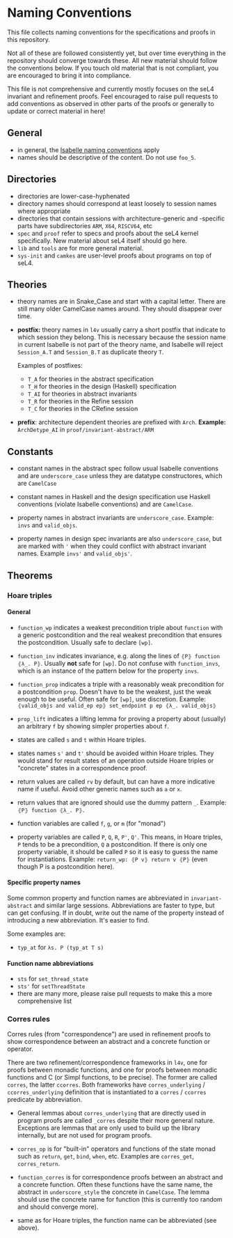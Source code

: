 <!--
     Copyright 2020, Data61, CSIRO (ABN 41 687 119 230)

     SPDX-License-Identifier: CC-BY-SA-4.0
-->

# Naming Conventions

This file collects naming conventions for the specifications and proofs in this
repository.

Not all of these are followed consistently yet, but over time everything in the
repository should converge towards these. All new material should follow the
conventions below. If you touch old material that is not compliant, you are
encouraged to bring it into compliance.

This file is not comprehensive and currently mostly focuses on the seL4
invariant and refinement proofs. Feel encouraged to raise pull requests to add
conventions as observed in other parts of the proofs or generally to update or
correct material in here!


## General

 * in general, the [Isabelle naming conventions][1] apply
 * names should be descriptive of the content. Do not use `foo_5`.

[1]: https://kappelmann.github.io/isabelle_conventions/naming.html


## Directories

  * directories are lower-case-hyphenated
  * directory names should correspond at least loosely to session names where appropriate
  * directories that contain sessions with architecture-generic and -specific parts have subdirectories `ARM`, `X64`, `RISCV64`, etc
  * `spec` and `proof` refer to specs and proofs about the seL4 kernel specifically. New material about seL4 itself should go here.
  * `lib` and `tools` are for more general material.
  * `sys-init` and `camkes` are user-level proofs about programs on top of seL4.


## Theories

 * theory names are in Snake_Case and start with a capital letter. There are still many older CamelCase names around. They should disappear over time.

 * **postfix:** theory names in `l4v` usually carry a short postfix that indicate to which session they belong. This is necessary because the session name in current Isabelle is not part of the theory name, and Isabelle will reject `Session_A.T` and `Session_B.T` as duplicate theory `T`.

   Examples of postfixes:

    * `T_A` for theories in the abstract specification
    * `T_H` for theories in the design (Haskell) specification
    * `T_AI` for theories in abstract invariants
    * `T_R` for theories in the Refine session
    * `T_C` for theories in the CRefine session

  * **prefix**: architecture dependent theories are prefixed with `Arch`.
    **Example:** `ArchDetype_AI` in `proof/invariant-abstract/ARM`


## Constants

 * constant names in the abstract spec follow usual Isabelle conventions and
   are `underscore_case` unless they are datatype constructores, which are
   `CamelCase`

 * constant names in Haskell and the design specification use Haskell conventions (violate Isabelle conventions) and are `CamelCase`.

 * property names in abstract invariants are `underscore_case`.
   Example: `invs` and `valid_objs`.

 * property names in design spec invariants are also `underscore_case`, but are marked with `'` when they could conflict with abstract invariant names. Example `invs'` and `valid_objs'`.


## Theorems

### Hoare triples

#### General

 * `function_wp` indicates a weakest precondition triple about `function` with a generic postcondition and the real weakest precondition that ensures the postcondition. Usually safe to declare `[wp]`.

 * `function_inv` indicates invariance, e.g. along the lines of `⦃P⦄ function ⦃λ_. P⦄`. Usually **not** safe for `[wp]`. Do not confuse with `function_invs`, which is an instance of the pattern below for the property `invs`.

 * `function_prop` indicates a triple with a reasonably weak precondition for
    a postcondition `prop`. Doesn't have to be the weakest, just the weak enough to be useful. Often safe for `[wp]`, use discretion. Example:
    `⦃valid_objs and valid_ep ep⦄ set_endpoint p ep ⦃λ_. valid_objs⦄`

 * `prop_lift` indicates a lifting lemma for proving a property about (usually) an arbitrary `f` by showing simpler properties about `f`.

 * states are called `s` and `t` within Hoare triples.

 * states names `s'` and `t'` should be avoided within Hoare triples. They would stand for result states of an operation outside Hoare triples or "concrete" states in a correspondence proof.

 * return values are called `rv` by default, but can have a more indicative name if useful. Avoid other generic names such as `a` or `x`.

 * return values that are ignored should use the dummy pattern `_`. Example: `⦃P⦄ function ⦃λ_. P⦄`.

 * function variables are called `f`, `g`, or `m` (for "monad")

 * property variables are called `P`, `Q`, `R`, `P'`, `Q'`. This means, in
   Hoare triples, `P` tends to be a precondition, `Q` a postcondition. If there
   is only one property variable, it should be called `P` so it is easy to
   guess the name for instantiations. Example: `return_wp: ⦃P v⦄ return v ⦃P⦄` (even though P is a postcondition here).


#### Specific property names

Some common property and function names are abbreviated in `invariant-abstract`
and similar large sessions. Abbreviations are faster to type, but can get
confusing. If in doubt, write out the name of the property instead of
introducing a new abbreviation. It's easier to find.

Some examples are:

 * `typ_at` for `λs. P (typ_at T s)`


#### Function name abbreviations

 * `sts` for `set_thread_state`
 * `sts'` for `setThreadState`
 * there are many more, please raise pull requests to make this a more comprehensive list


### Corres rules

Corres rules (from "correspondence") are used in refinement proofs to show
correspondence between an abstract and a concrete function or operator.

There are two refinement/correspondence frameworks in `l4v`, one for proofs
between monadic functions, and one for proofs between monadic functions and C
(or Simpl functions, to be precise). The former are called `corres`, the latter
`ccorres`. Both frameworks have `corres_underlying` / `ccorres_underlying`
definition that is instantiated to a `corres` / `ccorres` predicate by
abbreviation.

 * General lemmas about `corres_underlying` that are directly used in program proofs are called `_corres` despite their more general nature. Exceptions are lemmas that are only used to build up the library internally, but are not used for program proofs.

 * `corres_op` is for "built-in" operators and functions of the state monad such as `return`, `get`, `bind`, `when`, etc. Examples are `corres_get`, `corres_return`.

 * `function_corres` is for correspondence proofs between an abstract and a concrete function. Often these functions have the same name, the abstract in `underscore_style` the concrete in `CamelCase`. The lemma should use the concrete name for function (this is currently too random and should converge more).

  * same as for Hoare triples, the function name can be abbreviated (see above).

